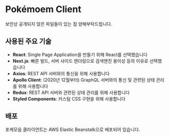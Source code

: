 # Pokémoem Client

보안상 공개되지 않은 파일들이 있는 점 양해부탁드립니다.

## 사용된 주요 기술

* **React**: Single Page Application을 만들기 위해 React를 선택했습니다
* **Next.js**: 빠른 빌드, 서버 사이드 렌더링으로 검색엔진 용이성 등의 이유로 선택했습니다
* **Axios**: REST API 서버와의 통신을 위해 사용합니다
* **Apollo Client**: (2020년 12월부터) GraphQL 서버와의 통신 및 관련된 상태 관리를 위해 사용합니다
* **Redux**: REST API 서버와 관련된 상태 관리를 위해 사용합니다
* **Styled Components**: 커스텀 CSS 구현을 위해 사용합니다

## 배포

포케모음 클라이언트는 AWS Elastic Beanstalk으로 배포되어 있습니다.